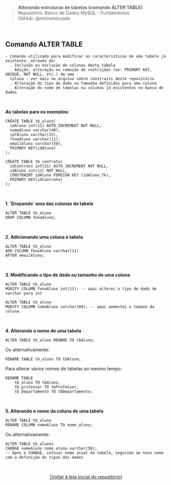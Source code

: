 > **Alterando estruturas de tabelas (comando ALTER TABLE)**    
> Repositório: Banco de Dados MySQL - Fundamentos  
> GitHub: @michelelozada
&nbsp;
     
&nbsp;     
## Comando ALTER TABLE
```
- Comando utilizado para modificar as características de uma tabela já existente, através da:  
  . Inclusão ou exclusão de colunas desta tabela  
  . Adição, alteração ou remoção de restrições (ex: PRIMARY KEY, UNIQUE, NOT NULL, etc.) de uma
  coluna - ver mais no arquivo sobre constraits deste repositório  
  . Alteração do tipo de dado ou tamanho definidos para uma coluna  
  . Alteração do nome de tabelas ou colunas já existentes no banco de dados
```	

&nbsp;
     
**As tabelas para os exemplos:**   

```mysql
CREATE TABLE tb_aluno(
  idAluno int(11) AUTO_INCREMENT NOT NULL,
  nomeAluno varchar(40),
  cpfAluno varchar(15),
  foneAluno varchar(11),
  emailAluno varchar(50),
  PRIMARY KEY(idAluno)
);
```
```mysql
CREATE TABLE tb_contrato(
  idContrato int(11) AUTO_INCREMENT NOT NULL,
  idAluno int(11) NOT NULL,
  CONSTRAINT idAluno FOREIGN KEY (idAluno_fk),
  PRIMARY KEY(idContrato)
);
```

&nbsp;
     
**1. 'Dropando' uma das colunas da tabela**  
```mysql
ALTER TABLE tb_aluno
DROP COLUMN foneAluno;
```

&nbsp;

**2. Adicionando uma coluna à tabela**  
```mysql
ALTER TABLE tb_aluno
ADD COLUMN foneAluno varchar(11) 
AFTER emailAluno;
```
     
&nbsp;

**3. Modificando o tipo de dado ou tamanho de uma coluna**  
```mysql
ALTER TABLE tb_aluno
MODIFY COLUMN foneAluno int(11); -- aqui alterei o tipo de dado de varchar para int
```
```mysql
ALTER TABLE tb_aluno
MODIFY COLUMN nomeAluno varchar(60); -- aqui aumentei o tamano da coluna
```

&nbsp;

**4. Alterando o nome de uma tabela**  
```mysql
ALTER TABLE tb_aluno RENAME TO tbAluno; 
```
Ou alternativamente:
```mysql
RENAME TABLE tb_aluno TO tbAluno;
```
Para alterar vários nomes de tabelas ao mesmo tempo:
```mysql
RENAME TABLE 
	tb_aluno TO tbAluno, 
	tb_professor TO tbProfessor, 
	tb_departamento TO tbDepartamento; 
```
     
&nbsp;  

**5. Alterando o nome da coluna de uma tabela**  
```mysql
ALTER TABLE tb_aluno
RENAME COLUMN nomeAluno TO nome_aluno; 
```
Ou alternativamente:
```mysql 
ALTER TABLE tb_alunos
CHANGE nomeAluno nome_aluno varchar(50);
-- Após o CHANGE, colocar nome atual da tabela, seguindo ao novo nome com a definição do tipos dos dados
```

&nbsp;

<div align="center">
<a href="https://github.com/michelelozada/MySQL-Study-Notes">[Voltar à tela inicial do repositório]</a>
</div>